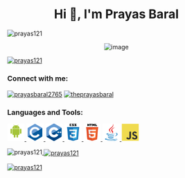 <h1 align="center">Hi 👋, I'm Prayas Baral</h1>
<p align="left"> <img src="https://komarev.com/ghpvc/?username=prayas121&label=Profile%20views&color=0e75b6&style=flat" alt="prayas121" /> </p>

<div align="center">
  <img height="300" width="auto" src="a![971](https://github.com/Prayas121/Prayas121/assets/126090077/26bff838-226e-419a-bed7-64664edcd2b2)"Alt="image"  />
</div>


<p align="left"> <a href="https://github.com/ryo-ma/github-profile-trophy"><img src="https://github-profile-trophy.vercel.app/?username=prayas121" alt="prayas121" /></a> </p>

<h3 align="left">Connect with me:</h3>
<p align="left">
<a href="https://fb.com/prayasbaral2765" target="blank"><img align="center" src="https://raw.githubusercontent.com/rahuldkjain/github-profile-readme-generator/master/src/images/icons/Social/facebook.svg" alt="prayasbaral2765" height="30" width="40" /></a>
<a href="https://instagram.com/theprayasbaral" target="blank"><img align="center" src="https://raw.githubusercontent.com/rahuldkjain/github-profile-readme-generator/master/src/images/icons/Social/instagram.svg" alt="theprayasbaral" height="30" width="40" /></a>
</p>

<h3 align="left">Languages and Tools:</h3>
<p align="left"> <a href="https://developer.android.com" target="_blank" rel="noreferrer"> <img src="https://raw.githubusercontent.com/devicons/devicon/master/icons/android/android-original-wordmark.svg" alt="android" width="40" height="40"/> </a> <a href="https://www.cprogramming.com/" target="_blank" rel="noreferrer"> <img src="https://raw.githubusercontent.com/devicons/devicon/master/icons/c/c-original.svg" alt="c" width="40" height="40"/> </a> <a href="https://www.w3schools.com/cpp/" target="_blank" rel="noreferrer"> <img src="https://raw.githubusercontent.com/devicons/devicon/master/icons/cplusplus/cplusplus-original.svg" alt="cplusplus" width="40" height="40"/> </a> <a href="https://www.w3schools.com/css/" target="_blank" rel="noreferrer"> <img src="https://raw.githubusercontent.com/devicons/devicon/master/icons/css3/css3-original-wordmark.svg" alt="css3" width="40" height="40"/> </a> <a href="https://www.w3.org/html/" target="_blank" rel="noreferrer"> <img src="https://raw.githubusercontent.com/devicons/devicon/master/icons/html5/html5-original-wordmark.svg" alt="html5" width="40" height="40"/> </a> <a href="https://www.java.com" target="_blank" rel="noreferrer"> <img src="https://raw.githubusercontent.com/devicons/devicon/master/icons/java/java-original.svg" alt="java" width="40" height="40"/> </a> <a href="https://developer.mozilla.org/en-US/docs/Web/JavaScript" target="_blank" rel="noreferrer"> <img src="https://raw.githubusercontent.com/devicons/devicon/master/icons/javascript/javascript-original.svg" alt="javascript" width="40" height="40"/> </a> <a href="https://vuepress.vuejs.org/" target="_blank" rel="noreferrer"> 

<p><img align="left" src="https://github-readme-stats.vercel.app/api/top-langs?username=prayas121&show_icons=true&locale=en&layout=compact" alt="prayas121" /></p>

<p>&nbsp;<img align="center" src="https://github-readme-stats.vercel.app/api?username=prayas121&show_icons=true&locale=en" alt="prayas121" /></p>

<p><img align="center" src="https://github-readme-streak-stats.herokuapp.com/?user=prayas121&" alt="prayas121" /></p>
